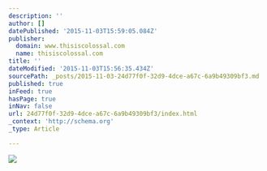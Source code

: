 ```yaml
---
description: ''
author: []
datePublished: '2015-11-03T15:59:05.084Z'
publisher:
  domain: www.thisiscolossal.com
  name: thisiscolossal.com
title: ''
dateModified: '2015-11-03T15:56:35.434Z'
sourcePath: _posts/2015-11-03-24d77f0f-32d9-4dce-a67c-6a9b49309bf3.md
published: true
inFeed: true
hasPage: true
inNav: false
url: 24d77f0f-32d9-4dce-a67c-6a9b49309bf3/index.html
_context: 'http://schema.org'
_type: Article

---
```

![](http://www.thisiscolossal.com/wp-content/uploads/2015/11/crane-7.jpg)